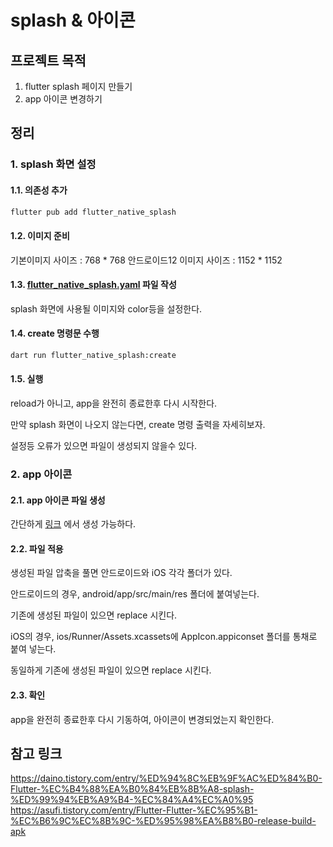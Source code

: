 # splash & 아이콘


## 프로젝트 목적

1. flutter splash 페이지 만들기
2. app 아이콘 변경하기

## 정리

### 1. splash 화면 설정

#### 1.1. 의존성 추가

```bash
flutter pub add flutter_native_splash
```

#### 1.2. 이미지 준비

기본이미지 사이즈 : 768 * 768
안드로이드12 이미지 사이즈 : 1152 * 1152

#### 1.3. [flutter_native_splash.yaml](./flutter_native_splash.yaml) 파일 작성

splash 화면에 사용될 이미지와 color등을 설정한다.

#### 1.4. create 명령문 수행

```bash
dart run flutter_native_splash:create
```

#### 1.5. 실행

reload가 아니고, app을 완전히 종료한후 다시 시작한다.

만약 splash 화면이 나오지 않는다면, create 명령 출력을 자세히보자.

설정등 오류가 있으면 파일이 생성되지 않을수 있다.

### 2. app 아이콘

#### 2.1. app 아이콘 파일 생성

간단하게 [링크](https://www.appicon.co/) 에서 생성 가능하다.

#### 2.2. 파일 적용

생성된 파일 압축을 풀면 안드로이드와 iOS 각각 폴더가 있다.

안드로이드의 경우, android/app/src/main/res 폴더에 붙여넣는다.

기존에 생성된 파일이 있으면 replace 시킨다.

iOS의 경우, ios/Runner/Assets.xcassets에 AppIcon.appiconset 폴더를 통채로 붙여 넣는다.

동일하게 기존에 생성된 파일이 있으면 replace 시킨다.

#### 2.3. 확인

app을 완전히 종료한후 다시 기동하여, 아이콘이 변경되었는지 확인한다.

## 참고 링크

https://daino.tistory.com/entry/%ED%94%8C%EB%9F%AC%ED%84%B0-Flutter-%EC%B4%88%EA%B0%84%EB%8B%A8-splash-%ED%99%94%EB%A9%B4-%EC%84%A4%EC%A0%95
https://asufi.tistory.com/entry/Flutter-Flutter-%EC%95%B1-%EC%B6%9C%EC%8B%9C-%ED%95%98%EA%B8%B0-release-build-apk